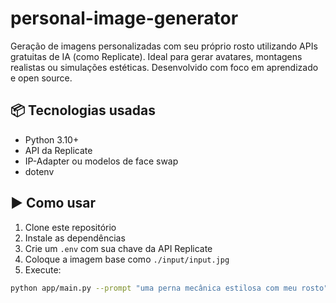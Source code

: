 # personal-image-generator

Geração de imagens personalizadas com seu próprio rosto utilizando APIs gratuitas de IA (como Replicate). Ideal para gerar avatares, montagens realistas ou simulações estéticas. Desenvolvido com foco em aprendizado e open source.

## 📦 Tecnologias usadas
- Python 3.10+
- API da Replicate
- IP-Adapter ou modelos de face swap
- dotenv

## ▶️ Como usar
1. Clone este repositório
2. Instale as dependências
3. Crie um `.env` com sua chave da API Replicate
4. Coloque a imagem base como `./input/input.jpg`
5. Execute:

```bash
python app/main.py --prompt "uma perna mecânica estilosa com meu rosto"
```

